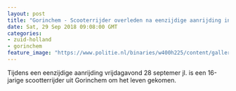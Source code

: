 ```yaml
---
layout: post
title: "Gorinchem - Scooterrijder overleden na eenzijdige aanrijding in Gorinchem"
date: Sat, 29 Sep 2018 09:08:00 GMT
categories: 
- zuid-holland 
- gorinchem 
feature_image: "https://www.politie.nl/binaries/w400h225/content/gallery/politie/stockfotos/infra-en-voertuigen/zijkant-politieauto-met-logo.jpg"
---
```


Tijdens een eenzijdige aanrijding vrijdagavond 28 septemer jl. is een 16-jarige scootterrijder uit Gorinchem om het leven gekomen.
